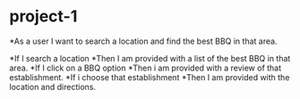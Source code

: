 # project-1

\*As a user I want to search a location and find the best BBQ in that area.

*If I search a location
*Then I am provided with a list of the best BBQ in that area.
*If I click on a BBQ option
*Then i am provided with a review of that establishment.
*If i choose that establishment
*Then I am provided with the location and directions.
